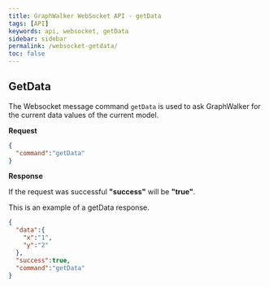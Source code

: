 ```yaml
---
title: GraphWalker WebSocket API - getData
tags: [API]
keywords: api, websocket, getData
sidebar: sidebar
permalink: /websocket-getdata/
toc: false
---
```




## GetData
The Websocket message command `getData` is used to ask GraphWalker for the current data values of the current model.
 
**Request**

```json
{
  "command":"getData"
}
```

**Response**

If the request was successful **"success"** will be **"true"**.

This is an example of a getData response.

```json
{
  "data":{
    "x":"1",
    "y":"2"
  },
  "success":true,
  "command":"getData"
}
```